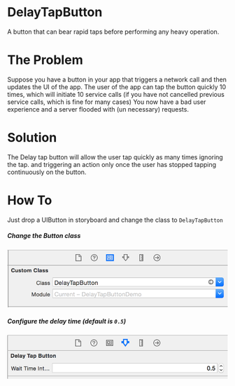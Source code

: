 
# DelayTapButton
A button that can bear rapid taps before performing any heavy operation.

# The Problem
Suppose you have a button in your app that triggers a network call and then updates the UI of the app.
The user of the app can tap the button quickly 10 times, which will initiate 10 service calls (if you have not cancelled previous service calls, which is fine for many cases)
You now have a bad user experience and a server flooded with (un necessary) requests.

# Solution
The Delay tap button will allow the user tap quickly as many times ignoring the tap. and triggering an action only once the user has stopped tapping continuously on the button.


# How To
Just drop a UIButton in storyboard and change the class to ````DelayTapButton````

##### Change the Button class
![Change class name](https://raw.githubusercontent.com/HexagonalLoop/DelayTapButton/master/Artwork/Demo/Screen%20Shot%202016-03-23%20at%202.16.19%20AM.png)


##### Configure the delay time (default is ````0.5````)
![Change class name](https://raw.githubusercontent.com/HexagonalLoop/DelayTapButton/master/Artwork/Demo/Screen%20Shot%202016-03-23%20at%202.15.55%20AM.png)
